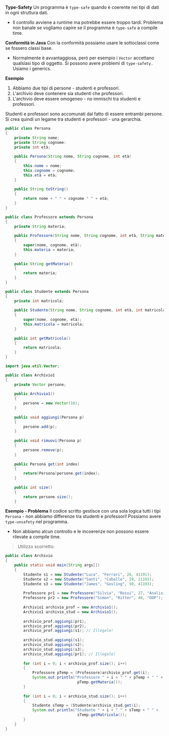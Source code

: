 **Type-Safety**
Un programma è `type-safe` quando è coerente nei tipi di dati in ogni struttura dati.
- Il controllo avviene a runtime ma potrebbe essere troppo tardi. Problema non banale se vogliamo capire se il programma è `type-safe` a compile time.

**Conformità in Java**
Con la conformità possiamo usare le sottoclassi come se fossero classi base.
- Normalmente è avvantaggiosa, però per esempio i `Vector` accettano qualsiasi tipo di oggetto. Si possono avere problemi di `type-safety.` Usiamo i generics.

**Esempio**
1) Abbiamo due tipi di persone - studenti e professori.
2) L'archivio deve contenere sia studenti che professori.
3) L'archivio deve essere omogeneo - no immischi tra studenti e professori.

Studenti e professori sono accomunati dal fatto di essere entrambi persone. Si crea quindi un legame tra studenti e professori - una gerarchia.

``` Java
public class Persona
{
	private String nome;
	private String cognome:
	private int età;
	
	public Persona(String nome, String cognome, int età)
	{
		this.nome = nome;
		this.cognome = cognome;
		this.età = età;
	}
	
	public String toString()
	{
		return nome + " " + cognome " " + età;
	}
}
```

``` Java
public class Professore extends Persona
{
	private String materia;
	
	public Professore(String nome, String cognome, int età, String materia)
	{
		super(nome, cognome, età);
		this.materia = materia;
	}
	
	public String getMateria()
	{
		return materia;
	}
}
```

``` Java
public class Studente extends Persona
{
	private int matricola;
	
	public Studente(String nome, String cognome, int età, int matricola)
	{
		super(nome, cognome, età);
		this.matricola = matricola;
	}
	
	public int getMatricola()
	{
		return matricola;
	}
}
```

``` Java
import java.util.Vector;

public class Archivio1
{
	private Vector persone;
	
	public Archivio1()
	{
		persone = new Vector(10);
	}
	
	public void aggiungi(Persona p)
	{
		persone.add(p);
	}
	
	public void rimuovi(Persona p)
	{
		persone.remove(p);
	}
	
	public Persona get(int index)
	{
		return(Persona)persone.get(index);
	}
	
	public int size()
	{
		return persone.size();
	}
```

**Esempio - Problema**
Il codice scritto gestisce con una sola logica tutti i tipi `Persona` - non abbiamo differenze tra studenti e professori! Possiamo avere `type-unsafety` nel programma.
- Non abbiamo alcun controllo e le incoerenze non possono essere rilevate a compile time.

> Utilizzo scorretto:

``` Java
public class Archivio
{
	public static void main(String args[])
	{
		Studente s1 = new Studente("Luca", "Ferrari", 26, 41191);
		Studente s2 = new Studente("Santi", "Caballe", 29, 21192);
		Studente s3 = new Studente("James", "Gosling", 50, 41193);
		
		Professore pr1 = new Professore("Silvia", "Rossi", 27, "Analisi");
		Professore pr2 = new Professore("Simon", "Ritter", 40, "OOP");
		
		Archivio1 archivio_prof = new Archivio1();
		Archivio1 archivio_stud = new Archivio1();
		
		archivio_prof.aggiungi(pr1);
		archivio_prof.aggiungi(pr2);
		archivio_prof.aggiungi(s1); // Illegale!
		
		archivio_stud.aggiungi(s1);
		archivio_stud.aggiungi(s2);
		archivio_stud.aggiungi(s3);
		archivio_stud.aggiungi(pr1); // Illegale!
		
		for (int i = 0; i < archivio_prof.size(); i++)
		{
			Professore pTemp = (Professore)archivio_prof.get(i);
			System.out.println("Professore " + i + " " + pTemp + " " + 
			                    pTemp.getMateria());
		}
		
		for (int i = 0; i < archivio_stud.size(); i++)
		{
			Studente sTemp = (Studente)archivio_stud.get(i);
			System.out.println("Studente " + i + " " + sTemp + " " + 
			                    sTemp.getMatricola());
		}
	}
}
```